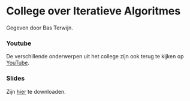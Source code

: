 # College over Iteratieve Algoritmes

Gegeven door Bas Terwijn.

### Youtube

De verschillende onderwerpen uit het college zijn ook terug te kijken op [YouTube](https://www.youtube.com/watch?v=EZ754wqimmk&list=PLJBtJTYGPSzJaxroYW-6OH1NRuUFqpGER).

### Slides

Zijn [hier](https://github.com/minprog/heuristieken/raw/2020/lectures/50%20optimalisatie_algoritmes/Iteratief.pdf) te downloaden.
